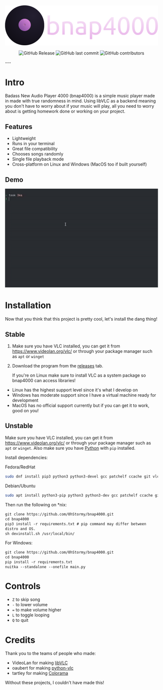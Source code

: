 ![bnap4000](.github/full.svg)

<p align="center">
    <img alt="GitHub Release" class="badge" src="https://img.shields.io/github/v/release/0hstormy/bnap4000">
    <img alt="GitHub last commit" class="badge" src="https://img.shields.io/github/last-commit/0hstormy/bnap4000">
    <img alt="GitHub contributors" src="https://img.shields.io/github/contributors/0hstormy/bnap4000">
</p>
---

# Intro

Badass New Audio Player 4000 (bnap4000) is a simple music player made in made with true randomness in mind. Using libVLC as a backend meaning you don't have to worry about if your music will play, all you need to worry about is getting homework done or working on your project.

## Features

* Lightweight
* Runs in your terminal
* Great file compatibility
* Chooses songs randomly
* Single file playback mode
* Cross-platform on Linux and Windows (MacOS too if built yourself)

## Demo

![bnap4000](.github/demo.gif)

# Installation

Now that you think that this project is pretty cool, let's install the dang thing!

## Stable

1. Make sure you have VLC installed, you can get it from https://www.videolan.org/vlc/ or through your package manager such as `apt` or `winget`
2. Download the program from the [releases](https://github.com/0hStormy/bnap4000/releases) tab.

    If you're on Linux make sure to install VLC as a system package so bnap4000 can access libraries!

* Linux has the highest support level since it's what I develop on
* Windows has moderate support since I have a virtual machine ready for development
* MacOS has no official support currently but if you can get it to work, good on you!

## Unstable

Make sure you have VLC installed, you can get it from https://www.videolan.org/vlc/ or through your package manager such as `apt` or `winget`. Also make sure you have [Python](https://python.org) with `pip` installed.

Install dependencies:

Fedora/RedHat
``` bash
sudo dnf install pip3 python3 python3-devel gcc patchelf ccache git vlc -y
```

Debian/Ubuntu
``` bash
sudo apt install python3-pip python3 python3-dev gcc patchelf ccache git vlc -y
```

Then run the following on *nix:

```
git clone https://github.com/0hStormy/bnap4000.git
cd bnap4000
pip3 install -r requirements.txt # pip command may differ between distro and OS.
sh devinstall.sh /usr/local/bin/
```

For Windows:

```
git clone https://github.com/0hStormy/bnap4000.git
cd bnap4000
pip install -r requirements.txt
nuitka --standalone --onefile main.py
```

# Controls

* `Z` to skip song
* `-` to lower volume
* `=` to make volume higher
* `L` to toggle looping
* `Q` to quit

# Credits

Thank you to the teams of people who made:

* VideoLan for making [libVLC](https://www.videolan.org/vlc/libvlc.html)
* oaubert for making [python-vlc](https://pypi.org/project/python-vlc/)
* tartley for making [Colorama](https://pypi.org/project/colorama/)

Without these projects, I couldn't have made this!